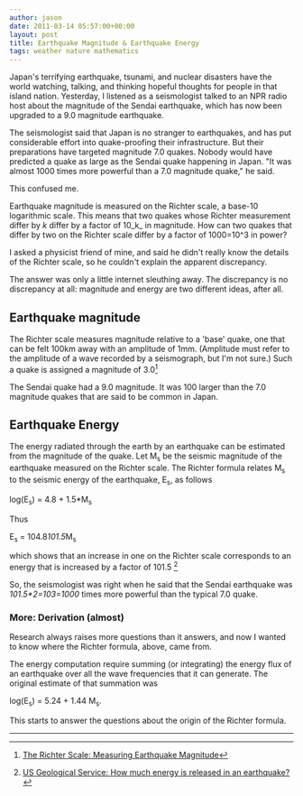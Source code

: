 ```yaml
---
author: jason
date: 2011-03-14 05:57:00+00:00
layout: post
title: Earthquake Magnitude & Earthquake Energy
tags: weather nature mathematics
---
```


Japan's terrifying earthquake, tsunami, and nuclear disasters have the world watching, talking, and thinking hopeful thoughts for people in that island nation.  Yesterday, I listened as a seismologist talked to an NPR radio host about the magnitude of the Sendai earthquake, which has now been upgraded to a 9.0 magnitude earthquake.

The seismologist said that Japan is no stranger to earthquakes, and has put considerable effort into quake-proofing their infrastructure.  But their preparations have targeted magnitude 7.0 quakes.  Nobody would have predicted a quake as large as the Sendai quake happening in Japan.  "It was almost 1000 times more powerful than a 7.0 magnitude quake," he said.

This confused me.

Earthquake magnitude is measured on the Richter scale, a base-10 logarithmic scale.  This means that two quakes whose Richter measurement differ by _k_ differ by a factor of 10_k_ in magnitude.  How can two quakes that differ by two on the Richter scale differ by a factor of 1000=10^3 in power?

I asked a physicist friend of mine, and said he didn't really know the details of the Richter scale, so he couldn't explain the apparent discrepancy.

The answer was only a little internet sleuthing away.  The discrepancy is no discrepancy at all:  magnitude and energy are two different ideas, after all.

## Earthquake magnitude

The Richter scale measures magnitude relative to a 'base' quake, one that can be felt 100km away with an amplitude of 1mm.  (Amplitude must refer to the amplitude of a wave recorded by a seismograph, but I'm not sure.)  Such a quake is assigned a magnitude of 3.0[^1]

The Sendai quake had a 9.0 magnitude.  It was 100 larger than the 7.0 magnitude quakes that are said to be common in Japan.

## Earthquake Energy

The energy radiated through the earth by an earthquake can be estimated from the magnitude of the quake.  Let M<sub>s</sub> be the seismic magnitude of the earthquake measured on the Richter scale.  The Richter formula relates M<sub>s</sub> to the seismic energy of the earthquake, E<sub>s</sub>, as follows

log(E<sub>s</sub>) = 4.8 + 1.5*M<sub>s</sub>

Thus

E<sub>s</sub> = 104.8*101.5*M<sub>s</sub>

which shows that an increase in one on the Richter scale corresponds to an energy that is increased by a factor of 101.5 [^2]

So, the seismologist was right when he said that the Sendai earthquake was _101.5*2=103=1000_ times more powerful than the typical 7.0 quake.

### More:  Derivation (almost)

Research always raises more questions than it answers, and now I wanted to know where the Richter formula, above, came from.

The energy computation require summing (or integrating) the energy flux of an earthquake over all the wave frequencies that it can generate.  The original estimate of that summation was

log(E<sub>s</sub>) = 5.24 + 1.44 M<sub>s</sub>.  

This starts to answer the questions about the origin of the Richter formula.

* * *

  [^1]: [The Richter Scale: Measuring Earthquake Magnitude](http://mathcentral.uregina.ca/beyond/articles/earthquakes/richter.html)

  [^2]: [US Geological Service:  How much energy is released in an earthquake?](https://www.usgs.gov/natural-hazards/earthquake-hazards/science/earthquake-magnitude-energy-release-and-shaking-intensity?qt-science_center_objects=0#qt-science_center_objects)




